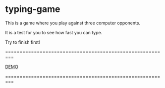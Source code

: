 # typing-game

This is a game where you play against three computer opponents.

It is a test for you to see how fast you can type. 

Try to finish first!

=========================================================

[DEMO](https://staog.github.io/typing-game/)

=========================================================
